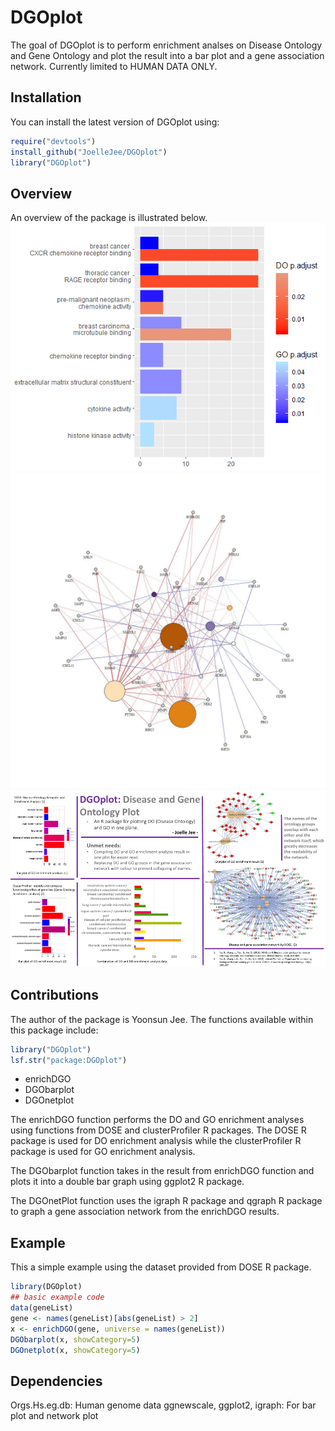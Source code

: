 
# DGOplot

<!-- badges: start -->
<!-- badges: end -->

The goal of DGOplot is to perform enrichment analses on Disease Ontology and Gene Ontology and plot the result into a bar plot and a gene association network. Currently limited to HUMAN DATA ONLY.

## Installation

You can install the latest version of DGOplot using:
``` r
require("devtools")
install_github("JoelleJee/DGOplot")
library("DGOplot")
```
## Overview

An overview of the package is illustrated below.
![](./inst/extdata/DGObarplot.png)
![](./inst/extdata/DGOnetplot.jpg)
![](./inst/extdata/Jee_Y_A1.png)

## Contributions

The author of the package is Yoonsun Jee. The functions available within this package include:

```r
library("DGOplot")
lsf.str("package:DGOplot")
```
- enrichDGO
- DGObarplot
- DGOnetplot

The enrichDGO function performs the DO and GO enrichment analyses using functions from 
DOSE and clusterProfiler R packages. The DOSE R package is used for DO enrichment analysis while the 
clusterProfiler R package is used for GO enrichment analysis.

The DGObarplot function takes in the result from enrichDGO function and plots it into a double bar graph
using ggplot2 R package.

The DGOnetPlot function uses the igraph R package and qgraph R package to graph a gene association network
from the enrichDGO results.

## Example

This a simple example using the dataset provided from DOSE R package.

``` r
library(DGOplot)
## basic example code
data(geneList)
gene <- names(geneList)[abs(geneList) > 2]
x <- enrichDGO(gene, universe = names(geneList))
DGObarplot(x, showCategory=5)
DGOnetplot(x, showCategory=5)

```

## Dependencies

Orgs.Hs.eg.db: Human genome data
ggnewscale, ggplot2, igraph: For bar plot and network plot

